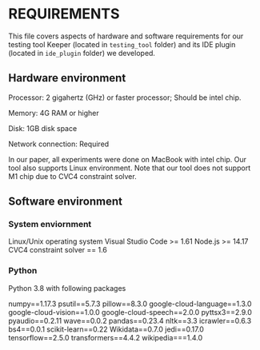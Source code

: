 # REQUIREMENTS

This file covers aspects of hardware and software requirements for our testing tool Keeper (located in `testing_tool` folder) and its IDE plugin (located in `ide_plugin` folder) we developed.

## Hardware environment

Processor: 2 gigahertz (GHz) or faster processor; Should be intel chip.

Memory: 4G RAM or higher

Disk: 1GB disk space

Network connection: Required

In our paper, all experiments were done on MacBook with intel chip. Our tool also supports Linux environment. Note that our tool does not support M1 chip due to CVC4 constraint solver.

## Software environment

### System enviornment
Linux/Unix operating system
Visual Studio Code >= 1.61
Node.js >= 14.17
CVC4 constraint solver == 1.6

### Python
Python 3.8 with following packages

numpy==1.17.3
psutil==5.7.3 
pillow==8.3.0
google-cloud-language==1.3.0
google-cloud-vision==1.0.0
google-cloud-speech==2.0.0
pyttsx3==2.9.0
pyaudio==0.2.11
wave==0.0.2
pandas==0.23.4
nltk==3.3
icrawler==0.6.3
bs4==0.0.1
scikit-learn==0.22
Wikidata==0.7.0
jedi==0.17.0
tensorflow==2.5.0
transformers==4.4.2
wikipedia===1.4.0

